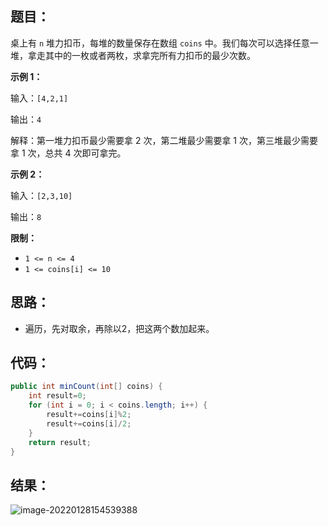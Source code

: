 ## 题目：

桌上有 `n` 堆力扣币，每堆的数量保存在数组 `coins` 中。我们每次可以选择任意一堆，拿走其中的一枚或者两枚，求拿完所有力扣币的最少次数。

**示例 1：**

输入：`[4,2,1]`

输出：`4`

解释：第一堆力扣币最少需要拿 2 次，第二堆最少需要拿 1 次，第三堆最少需要拿 1 次，总共 4 次即可拿完。

**示例 2：**

输入：`[2,3,10]`

输出：`8`

**限制：**

- `1 <= n <= 4`
- `1 <= coins[i] <= 10`

## 思路：

- 遍历，先对取余，再除以2，把这两个数加起来。

## 代码：

```java
public int minCount(int[] coins) {
    int result=0;
    for (int i = 0; i < coins.length; i++) {
        result+=coins[i]%2;
        result+=coins[i]/2;
    }
    return result;
}
```

## 结果：

![image-20220128154539388](https://gitee.com/misteryliu/typora/raw/master/image/image-20220128154539388.png)
